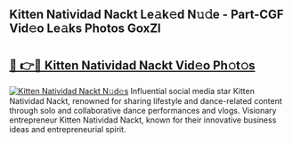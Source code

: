 ## Kitten Natividad Nackt Le𝚊k𝚎d N𝚞𝚍e - Part-CGF Vid𝚎o Le𝚊ks Photos GoxZl

# <h2><a href="http://fbaru8.evod.top/?m=Kitten+Natividad+Nackt">🔗 👉🔴 Kitten Natividad Nackt Vid𝚎o Ph𝚘t𝚘s</a></h2>

[![Kitten Natividad Nackt N𝚞d𝚎s](https://i.imgur.com/8V9OHl7.gif)](http://fbaru8.evod.top/?m=Kitten+Natividad+Nackt)
Influential social media star Kitten Natividad Nackt, renowned for sharing lifestyle and dance-related content through solo and collaborative dance performances and vlogs. Visionary entrepreneur Kitten Natividad Nackt, known for their innovative business ideas and entrepreneurial spirit. 
